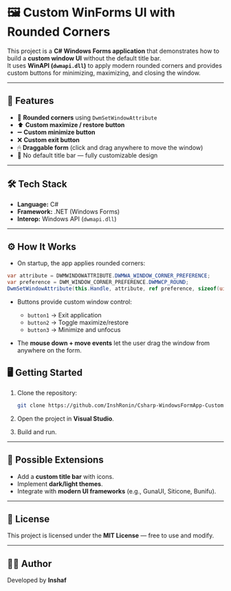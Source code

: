 # 🖼 Custom WinForms UI with Rounded Corners

This project is a **C# Windows Forms application** that demonstrates how to build a **custom window UI** without the default title bar.  
It uses **WinAPI (`dwmapi.dll`)** to apply modern rounded corners and provides custom buttons for minimizing, maximizing, and closing the window.

---

## 🚀 Features

- 🎨 **Rounded corners** using `DwmSetWindowAttribute`
- ⬆️ **Custom maximize / restore button**
- ➖ **Custom minimize button**
- ❌ **Custom exit button**
- 🖱 **Draggable form** (click and drag anywhere to move the window)
- 🔲 No default title bar — fully customizable design

---

## 🛠 Tech Stack

- **Language:** C#  
- **Framework:** .NET (Windows Forms)  
- **Interop:** Windows API (`dwmapi.dll`)  

---

## ⚙️ How It Works

- On startup, the app applies rounded corners:

```csharp
var attribute = DWMWINDOWATTRIBUTE.DWMWA_WINDOW_CORNER_PREFERENCE;
var preference = DWM_WINDOW_CORNER_PREFERENCE.DWMWCP_ROUND;
DwmSetWindowAttribute(this.Handle, attribute, ref preference, sizeof(uint));
````

* Buttons provide custom window control:

  * `button1` → Exit application
  * `button2` → Toggle maximize/restore
  * `button3` → Minimize and unfocus

* The **mouse down + move events** let the user drag the window from anywhere on the form.


## 🖥 Getting Started

1. Clone the repository:

   ```bash
   git clone https://github.com/InshRonin/Csharp-WindowsFormApp-Custom.git
   ```
2. Open the project in **Visual Studio**.
3. Build and run.

---

## 📌 Possible Extensions

* Add a **custom title bar** with icons.
* Implement **dark/light themes**.
* Integrate with **modern UI frameworks** (e.g., GunaUI, Siticone, Bunifu).

---

## 📝 License

This project is licensed under the **MIT License** — free to use and modify.

---

## 👨‍💻 Author

Developed by **Inshaf**
